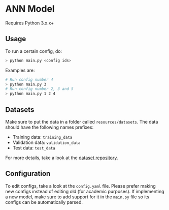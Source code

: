 # ANN Model
Requires Python 3.x.x+

## Usage
To run a certain config, do:
``` bash
> python main.py <config ids>
```
Examples are:
``` bash
# Run config number 4
> python main.py 3
# Run config number 2, 3 and 5
> python main.py 1 2 4
```

## Datasets
Make sure to put the data in a folder called ```resources/datasets```. The data should have the following names prefixes:

- Training data: ```training_data```
- Validation data: ```validation_data```
- Test data: ```test_data```

For more details, take a look at the [dataset repository](https://github.com/kandidat-highlights/data).

## Configuration
To edit configs, take a look at the `config.yaml` file. Please prefer making new configs instead of editing old (for academic purposes). If implementing a new model, make sure to add support for it in the `main.py` file so its configs can be automatically parsed.

